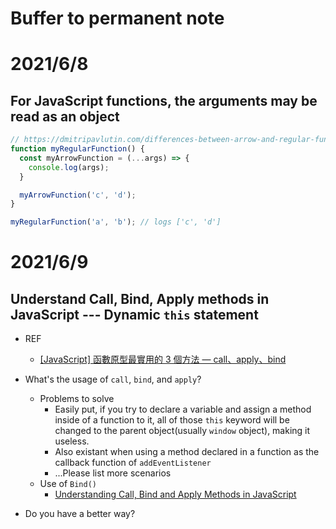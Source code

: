 # Buffer to permanent note

# 2021/6/8
## For JavaScript functions, the arguments may be read as an object

```javascript
// https://dmitripavlutin.com/differences-between-arrow-and-regular-functions/
function myRegularFunction() {
  const myArrowFunction = (...args) => {
    console.log(args);
  }

  myArrowFunction('c', 'd');
}

myRegularFunction('a', 'b'); // logs ['c', 'd']
```

# 2021/6/9
## Understand Call, Bind, Apply methods in JavaScript --- Dynamic `this` statement
- REF
  - [[JavaScript] 函數原型最實用的 3 個方法 — call、apply、bind](https://realdennis.medium.com/javascript-%E8%81%8A%E8%81%8Acall-apply-bind%E7%9A%84%E5%B7%AE%E7%95%B0%E8%88%87%E7%9B%B8%E4%BC%BC%E4%B9%8B%E8%99%95-2f82a4b4dd66)
  

- What's the usage of `call`, `bind`, and `apply`?
  - Problems to solve
    - Easily put, if you try to declare a variable and assign a method inside of a function to it, all of those `this` keyword will be changed to the parent object(usually `window` object), making it useless.
    - Also existant when using a method declared in a function as the callback function of `addEventListener`
    - ...Please list more scenarios
  - Use of `Bind()`
    - [Understanding Call, Bind and Apply Methods in JavaScript](https://blog.bitsrc.io/understanding-call-bind-and-apply-methods-in-javascript-33dbf3217be)
- Do you have a better way?